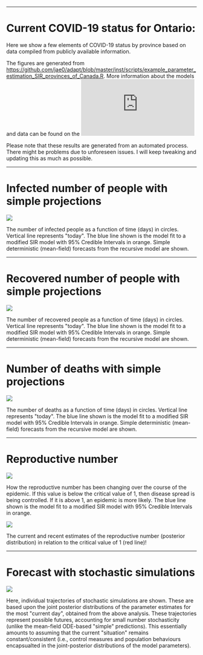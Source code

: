 
---

# Current COVID-19 status for Ontario:

Here we show a few elements of COVID-19 status by province based on data compiled from publicly available information.

The figures are generated from https://github.com/jae0/adapt/blob/master/inst/scripts/example_parameter_estimation_SIR_provinces_of_Canada.R. More information about the models and data can be found on the ![main page](https://github.com/jae0/adapt/blob/master/README.md)

Please note that these results are generated from an automated process. There might be problems due to unforeseen issues. I will keep tweaking and updating this as much as possible.

---

# Infected number of people with simple projections

![](./fit_with_projections_infected.png)

The number of infected people as a function of time (days) in circles. Vertical line represents "today". The blue line shown is the model fit to a modified SIR model with 95% Credible Intervals in orange. Simple deterministic (mean-field) forecasts from the recursive model are shown.

---

# Recovered number of people with simple projections

![](./fit_with_projections_recovered.png)

The number of recovered people as a function of time (days) in circles. Vertical line represents "today". The blue line shown is the model fit to a modified SIR model with 95% Credible Intervals in orange. Simple deterministic (mean-field) forecasts from the recursive model are shown.

---

# Number of deaths with simple projections

![](./fit_with_projections_mortalities.png)

The number of deaths as a function of time (days) in circles. Vertical line represents "today". The blue line shown is the model fit to a modified SIR model with 95% Credible Intervals in orange. Simple deterministic (mean-field) forecasts from the recursive model are shown.

---

# Reproductive number

![](./reproductive_number.png)

How the reproductive number has been changing over the course of the epidemic. If this value is below the critical value of 1, then disease spread is being controlled. If it is above 1, an epidemic is more likely. The blue line shown is the model fit to a modified SIR model with 95% Credible Intervals in orange.

![](./reproductive_number_today.png)

The current and recent estimates of the reproductive number (posterior distribution) in relation to the critical value of  1 (red line)!

---
# Forecast with stochastic simulations

![](./fit_with_projections_and_stochastic_simulations.png)

Here, individual trajectories of stochastic simulations are shown. These are based upon the joint posterior distributions of the parameter estimates for the most "current day", obtained from the above analysis. These trajectories represent possible futures, accounting for small number stochasticity (unlike the mean-field ODE-based "simple" predictions). This essentially  amounts to assuming that the current "situation" remains constant/consistent (i.e., control measures and population behaviours encapsualted in the joint-posterior distributions of the model parameters).

